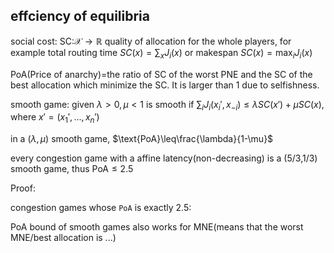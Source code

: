 ## effciency of equilibria

social cost: SC:$\mathcal{X}\rightarrow\mathbb{R}$ quality of allocation for the whole players, for example total routing time $SC(x)=\sum_x J_i(x)$ or makespan $SC(x)=\max_i J_i(x)$

PoA(Price of anarchy)=the ratio of SC of the worst PNE and the SC of the best allocation which minimize the SC. It is larger than 1 due to selfishness.

smooth game: given $\lambda>0,\mu<1$ is smooth if $\sum_i J_i(x_i',x_{-i})\leq\lambda SC(x')+\mu SC(x)$, where $x'=(x_1',...,x_n')$

in a $(\lambda,\mu)$ smooth game, $\text{PoA}\leq\frac{\lambda}{1-\mu}$

every congestion game with a affine latency(non-decreasing) is a (5/3,1/3) smooth game, thus $\text{PoA}\leq2.5$

Proof:

congestion games whose `PoA` is exactly 2.5:

PoA bound of smooth games also works for MNE(means that the worst MNE/best allocation is ...)



